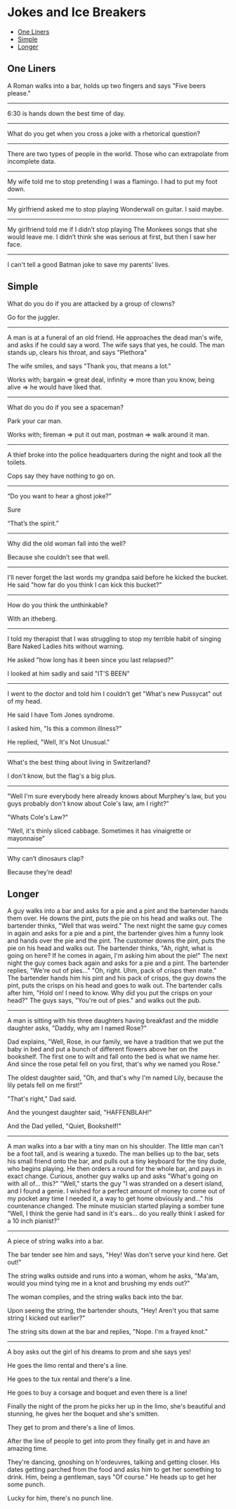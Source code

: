 # Jokes and Ice Breakers

* [One Liners](#one-liners)
* [Simple](#simple)
* [Longer](#longer)

## One Liners

A Roman walks into a bar, holds up two fingers and says "Five beers please."

___

6:30 is hands down the best time of day.

___

What do you get when you cross a joke with a rhetorical question?

___

There are two types of people in the world. Those who can extrapolate from incomplete data.

___

My wife told me to stop pretending I was a flamingo. I had to put my foot down.

___

My girlfriend asked me to stop playing Wonderwall on guitar. I said maybe.

___

My girlfriend told me if I didn’t stop playing The Monkees songs that she would leave me. I didn’t think she was serious at first, but then I saw her face.

___

I can't tell a good Batman joke to save my parents' lives.

## Simple

What do you do if you are attacked by a group of clowns?

Go for the juggler.

___

A man is at a funeral of an old friend. He approaches the dead man's wife, and asks if he could say a word. The wife says that yes, he could. The man stands up, clears his throat, and says "Plethora"

The wife smiles, and says "Thank you, that means a lot."

Works with; bargain => great deal, infinity => more than you know, being alive => he would have liked that.

___

What do you do if you see a spaceman?

Park your car man.

Works with; fireman => put it out man, postman => walk around it man.

___

A thief broke into the police headquarters during the night and took all the toilets.

Cops say they have nothing to go on.

___

“Do you want to hear a ghost joke?”

Sure

“That’s the spirit.”

___

Why did the old woman fall into the well?

Because she couldn’t see that well.

___

I'll never forget the last words my grandpa said before he kicked the bucket. He said "how far do you think I can kick this bucket?"

___

How do you think the unthinkable?

With an itheberg.

___

I told my therapist that I was struggling to stop my terrible habit of singing Bare Naked Ladies hits without warning.

He asked "how long has it been since you last relapsed?"

I looked at him sadly and said "IT'S BEEN"

___

I went to the doctor and told him I couldn't get "What's new Pussycat" out of my head.

He said I have Tom Jones syndrome.

I asked him, "Is this a common illness?"

He replied, "Well, It's Not Unusual."

___

What's the best thing about living in Switzerland?

I don't know, but the flag's a big plus.

___

"Well I'm sure everybody here already knows about Murphey's law, but you guys probably don't know about Cole's law, am I right?"

"Whats Cole's Law?"

"Well, it's thinly sliced cabbage. Sometimes it has vinaigrette or mayonnaise"

___

Why can’t dinosaurs clap?

Because they’re dead!

## Longer

A guy walks into a bar and asks for a pie and a pint and the bartender hands them over. He downs the pint, puts the pie on his head and walks out.
The bartender thinks, "Well that was weird."
The next night the same guy comes in again and asks for a pie and a pint, the bartender gives him a funny look and hands over the pie and the pint. The customer downs the pint, puts the pie on his head and walks out.
The bartender thinks, "Ah, right, what is going on here? If he comes in again, I'm asking him about the pie!"
The next night the guy comes back again and asks for a pie and a pint.
The bartender replies, "We're out of pies..."
"Oh, right. Uhm, pack of crisps then mate."
The bartender hands him his pint and his pack of crisps, the guy downs the pint, puts the crisps on his head and goes to walk out.
The bartender calls after him, "Hold on! I need to know. Why did you put the crisps on your head?"
The guys says, "You're out of pies." and walks out the pub.

___

A man is sitting with his three daughters having breakfast and the middle daughter asks, "Daddy, why am I named Rose?"

Dad explains, "Well, Rose, in our family, we have a tradition that we put the baby in bed and put a bunch of different flowers above her on the bookshelf. The first one to wilt and fall onto the bed is what we name her. And since the rose petal fell on you first, that's why we named you Rose."

The oldest daughter said, "Oh, and that's why I'm named Lily, because the lily petals fell on me first!"

"That's right," Dad said.

And the youngest daughter said, "HAFFENBLAH!"

And the Dad yelled, "Quiet, Bookshelf!"

___

A man walks into a bar with a tiny man on his shoulder. The little man can't be a foot tall, and is wearing a tuxedo. The man bellies up to the bar, sets his small friend onto the bar, and pulls out a tiny keyboard for the tiny dude, who begins playing. He then orders a round for the whole bar, and pays in exact change. Curious, another guy walks up and asks "What's going on with all of... this?"
"Well," starts the guy "I was stranded on a desert island, and I found a genie. I wished for a perfect amount of money to come out of my pocket any time I needed it, a way to get home obviously and..." his countenance changed. The minute musician started playing a somber tune "Well, I think the genie had sand in it's ears... do you really think I asked for a 10 inch pianist?"

___

A piece of string walks into a bar.

The bar tender see him and says, "Hey! Was don't serve your kind here. Get out!"

The string walks outside and runs into a woman, whom he asks, "Ma'am, would you mind tying me in a knot and brushing my ends out?"

The woman complies, and the string walks back into the bar.

Upon seeing the string, the bartender shouts, "Hey! Aren't you that same string I kicked out earlier?"

The string sits down at the bar and replies, "Nope. I'm a frayed knot."

___

A boy asks out the girl of his dreams to prom and she says yes!

He goes the limo rental and there's a line.

He goes to the tux rental and there's a line.

He goes to buy a corsage and boquet and even there is a line!

Finally the night of the prom he picks her up in the limo, she's beautiful and stunning, he gives her the boquet and she's smitten.

They get to prom and there's a line of limos.

After the line of people to get into prom they finally get in and have an amazing time.

They're dancing, gnoshing on h'ordeuvres, talking and getting closer. His dates getting parched from the food and asks him to get her something to drink. Him, being a gentleman, says "Of course." He heads up to get her some punch.

Lucky for him, there's no punch line.

